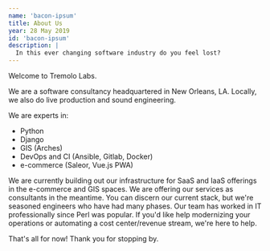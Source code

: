 ```yaml
---
name: 'bacon-ipsum'
title: About Us
year: 28 May 2019
id: 'bacon-ipsum'
description: |
  In this ever changing software industry do you feel lost? 
---
```


Welcome to Tremolo Labs.

We are a software consultancy headquartered in New Orleans, LA. Locally, we also do live production and sound engineering.

We are experts in:

* Python
* Django
* GIS (Arches)
* DevOps and CI (Ansible, Gitlab, Docker)
* e-commerce (Saleor, Vue.js PWA)

We are currently building out our infrastructure for SaaS and IaaS offerings in the e-commerce and GIS spaces. We are offering our services as consultants in the meantime. You can discern our current stack, but we're seasoned engineers who have had many phases. Our team has worked in IT professionally since Perl was popular. If you'd like help modernizing your operations or automating a cost center/revenue stream, we're here to help.

That's all for now! Thank you for stopping by.


